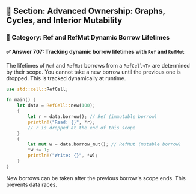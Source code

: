 ## 📘 Section: Advanced Ownership: Graphs, Cycles, and Interior Mutability  
### 🔹 Category: Ref and RefMut Dynamic Borrow Lifetimes  
#### ✅ Answer 707: Tracking dynamic borrow lifetimes with `Ref` and `RefMut`

The lifetimes of `Ref` and `RefMut` borrows from a `RefCell<T>` are determined by their scope. You cannot take a new borrow until the previous one is dropped. This is tracked dynamically at runtime.

```rust
use std::cell::RefCell;

fn main() {
    let data = RefCell::new(100);
    {
        let r = data.borrow(); // Ref (immutable borrow)
        println!("Read: {}", *r);
        // r is dropped at the end of this scope
    }
    {
        let mut w = data.borrow_mut(); // RefMut (mutable borrow)
        *w += 1;
        println!("Write: {}", *w);
    }
}
```

New borrows can be taken after the previous borrow's scope ends. This prevents data races.
